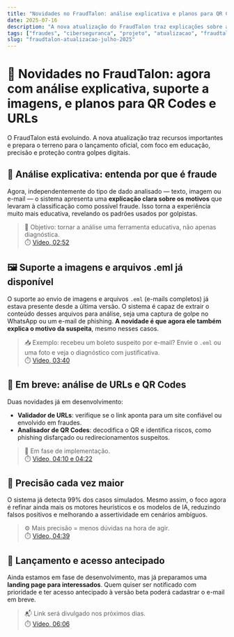 ```yaml
---
title: "Novidades no FraudTalon: análise explicativa e planos para QR Codes e URLs"
date: 2025-07-16
description: "A nova atualização do FraudTalon traz explicações sobre a classificação de fraudes, suporte a vários tipos de entrada, e planos para análise de QR codes e URLs suspeitas."
tags: ["fraudes", "ciberseguranca", "projeto", "atualizacao", "fraudtalon"]
slug: "fraudtalon-atualizacao-julho-2025"
---
```


# 🚨 Novidades no FraudTalon: agora com análise explicativa, suporte a imagens, e planos para QR Codes e URLs

O FraudTalon está evoluindo. A nova atualização traz recursos importantes e prepara o terreno para o lançamento oficial, com foco em educação, precisão e proteção contra golpes digitais.

## 🧠 Análise explicativa: entenda por que é fraude

Agora, independentemente do tipo de dado analisado — texto, imagem ou e-mail — o sistema apresenta uma **explicação clara sobre os motivos** que levaram à classificação como possível fraude. Isso torna a experiência muito mais educativa, revelando os padrões usados por golpistas.

> 🎯 Objetivo: tornar a análise uma ferramenta educativa, não apenas diagnóstica.  
> ⏱️ [Vídeo, 02:52](https://www.youtube.com/watch?v=CiqFU_Pr2yM&t=172s)

## 🖼️ Suporte a imagens e arquivos .eml já disponível

O suporte ao envio de imagens e arquivos `.eml` (e-mails completos) já estava presente desde a última versão. O sistema é capaz de extrair o conteúdo desses arquivos para análise, seja uma captura de golpe no WhatsApp ou um e-mail de phishing. **A novidade é que agora ele também explica o motivo da suspeita**, mesmo nesses casos.

> 📥 Exemplo: recebeu um boleto suspeito por e-mail? Envie o `.eml` ou uma foto e veja o diagnóstico com justificativa.  
> ⏱️ [Vídeo, 03:40](https://www.youtube.com/watch?v=CiqFU_Pr2yM&t=220s)

## 🔗 Em breve: análise de URLs e QR Codes

Duas novidades já em desenvolvimento:

- **Validador de URLs**: verifique se o link aponta para um site confiável ou envolvido em fraudes.
- **Analisador de QR Codes**: decodifica o QR e identifica riscos, como phishing disfarçado ou redirecionamentos suspeitos.

> 🚧 Em fase de implementação.  
> ⏱️ [Vídeo, 04:10 e 04:22](https://www.youtube.com/watch?v=CiqFU_Pr2yM&t=250s)

## 🎯 Precisão cada vez maior

O sistema já detecta 99% dos casos simulados. Mesmo assim, o foco agora é refinar ainda mais os motores heurísticos e os modelos de IA, reduzindo falsos positivos e melhorando a assertividade em cenários ambíguos.

> ⚙️ Mais precisão = menos dúvidas na hora de agir.  
> ⏱️ [Vídeo, 04:39](https://www.youtube.com/watch?v=CiqFU_Pr2yM&t=279s)

## 🚀 Lançamento e acesso antecipado

Ainda estamos em fase de desenvolvimento, mas já preparamos uma **landing page para interessados**. Quem quiser ser notificado com prioridade e ter acesso antecipado à versão beta poderá cadastrar o e-mail em breve.

> 📬 Link será divulgado nos próximos dias.  
> ⏱️ [Vídeo, 06:06](https://www.youtube.com/watch?v=CiqFU_Pr2yM&t=366s)